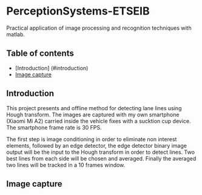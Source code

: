 # PerceptionSystems-ETSEIB
Practical application of image processing and recognition techniques with matlab.

## Table of contents
* [Introduction] (#introduction)
* [Image capture](#image-capture)

## Introduction
This project presents and offline method for detecting lane lines using Hough transform.
The images are captured with my own smartphone (Xiaomi Mi A2) carried inside the vehicle fixes with a sucktion cup device. The smartphone frame rate is 30 FPS.

The first step is image conditioning in order to eliminate non interest elements, followed by an edge detector, the edge detector binary image output will be the input to the Hough transform in order to detect lines. Two best lines from each side will be chosen and averaged. Finally the averaged two lines will be tracked in a 10 frames window.

## Image capture
